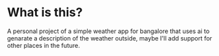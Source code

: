 # What is this?
A personal project of a simple weather app for bangalore that uses ai to genarate a description of the weather outside, maybe I'll add support for other places in the future.
